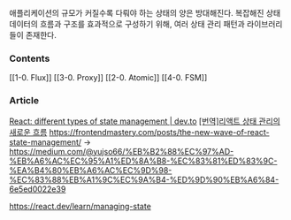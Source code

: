 애플리케이션의 규모가 커질수록 다뤄야 하는 상태의 양은 방대해진다. 복잡해진 상태 데이터의 흐름과 구조를 효과적으로 구성하기 위해, 여러 상태 관리 패턴과 라이브러리들이 존재한다. 

### Contents
[[1-0. Flux]]
[[3-0. Proxy]]
[[2-0. Atomic]]
[[4-0. FSM]]

### Article
[React: different types of state management | dev.to](https://dev.to/mgustus/react-different-types-of-state-management-3m6n)
[[번역]리액트 상태 관리의 새로운 흐름]()
https://frontendmastery.com/posts/the-new-wave-of-react-state-management/ -> https://medium.com/@yujso66/%EB%B2%88%EC%97%AD-%EB%A6%AC%EC%95%A1%ED%8A%B8-%EC%83%81%ED%83%9C-%EA%B4%80%EB%A6%AC%EC%9D%98-%EC%83%88%EB%A1%9C%EC%9A%B4-%ED%9D%90%EB%A6%84-6e5ed0022e39

https://react.dev/learn/managing-state